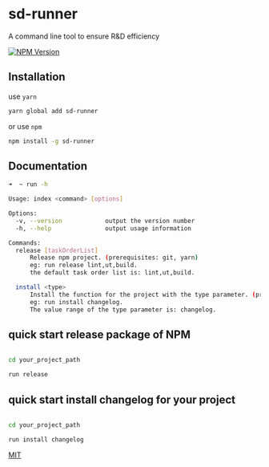 # sd-runner
A command line tool to ensure R&amp;D efficiency

[![NPM Version][npm-image]][npm-url]

## Installation

use `yarn` 

```bash
yarn global add sd-runner
```
or use `npm`

```bash
npm install -g sd-runner
```

## Documentation

```bash
➜  ~ run -h

Usage: index <command> [options]

Options:
  -v, --version            output the version number
  -h, --help               output usage information

Commands:
  release [taskOrderList]
      Release npm project. (prerequisites: git, yarn)
      eg: run release lint,ut,build.
      the default task order list is: lint,ut,build.

  install <type>
      Install the function for the project with the type parameter. (prerequisites: git, yarn)
      eg: run install changelog.
      The value range of the type parameter is: changelog.
```

## quick start release package of NPM

```bash

cd your_project_path

run release
```

## quick start install changelog for your project

```bash

cd your_project_path

run install changelog
```

[MIT](LICENSE)

[npm-image]: https://img.shields.io/npm/v/sd-runner.svg
[npm-url]: https://www.npmjs.com/package/sd-runner
